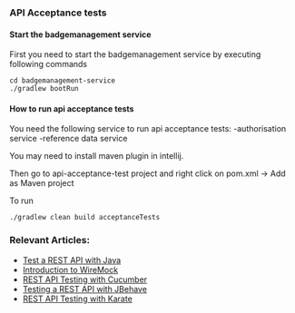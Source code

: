 ### API Acceptance tests

#### Start the badgemanagement service

First you need to start the badgemanagement service by executing following commands

```
cd badgemanagement-service
./gradlew bootRun
```

#### How to run api acceptance tests

You need the following service to run api acceptance tests:
-authorisation service
-reference data service

You may need to install maven plugin in intellij.

Then go to api-acceptance-test project and right click on pom.xml → Add as Maven project


To run
```
./gradlew clean build acceptanceTests
```

### Relevant Articles: 
- [Test a REST API with Java](http://www.baeldung.com/2011/10/13/integration-testing-a-rest-api/)
- [Introduction to WireMock](http://www.baeldung.com/introduction-to-wiremock)
- [REST API Testing with Cucumber](http://www.baeldung.com/cucumber-rest-api-testing)
- [Testing a REST API with JBehave](http://www.baeldung.com/jbehave-rest-testing)
- [REST API Testing with Karate](http://www.baeldung.com/karate-rest-api-testing)

